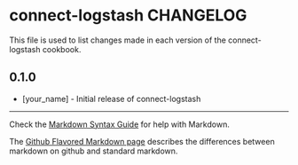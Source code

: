 # connect-logstash CHANGELOG

This file is used to list changes made in each version of the connect-logstash cookbook.

## 0.1.0
- [your_name] - Initial release of connect-logstash

- - -
Check the [Markdown Syntax Guide](http://daringfireball.net/projects/markdown/syntax) for help with Markdown.

The [Github Flavored Markdown page](http://github.github.com/github-flavored-markdown/) describes the differences between markdown on github and standard markdown.
